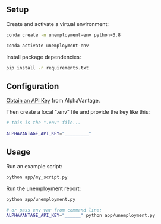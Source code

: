 ## Setup


Create and activate a virtual environment:

```sh
conda create -n unemployment-env python=3.8

conda activate unemployment-env
```

Install package dependencies:

```sh
pip install -r requirements.txt
```


## Configuration


[Obtain an API Key](https://www.alphavantage.co/support/#api-key) from AlphaVantage.

Then create a local ".env" file and provide the key like this:

```sh
# this is the ".env" file...

ALPHAVANTAGE_API_KEY="_________"
```

## Usage

Run an example script:

```sh
python app/my_script.py
```

Run the unemployment report:

```sh
python app/unemployment.py

# or pass env var from command line:
ALPHAVANTAGE_API_KEY="______" python app/unemployment.py
```